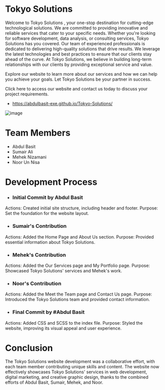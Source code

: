 # Tokyo Solutions #

Welcome to Tokyo Solutions , your one-stop destination for cutting-edge technological solutions.
We are committed to providing innovative and reliable services that cater to your specific needs. Whether you're looking for software development, data analysis, or consulting services, Tokyo Solutions has you covered.
Our team of experienced professionals is dedicated to delivering high-quality solutions that drive results. We leverage the latest technologies and best practices to ensure that our clients stay ahead of the curve. At Tokyo Solutions, we believe in building long-term relationships with our clients by providing exceptional service and value.

Explore our website to learn more about our services and how we can help you achieve your goals. Let Tokyo Solutions be your partner in success.

Click here to access our website and contact us today to discuss your project requirements. 
- https://abdulbasit-exe.github.io/Tokyo-Solutions/

![image](https://github.com/abdulBasit-exe/Tokyo-Solutions/assets/106882008/ff1d8595-bea7-4284-a4ac-99048e04db04)


# Team Members
- Abdul Basit 
- Sumair Ali 
- Mehek Nizamani
- Noor Un Nisa 

# Development Process
- ### Initial Commit by Abdul Basit
Actions: Created initial site structure, including header and footer.
Purpose: Set the foundation for the website layout.

- ### Sumair's Contribution
Actions: Added the Home Page and About Us section.
Purpose: Provided essential information about Tokyo Solutions.

- ### Mehek's Contribution
Actions: Added the Our Services page and My Portfolio page.
Purpose: Showcased Tokyo Solutions' services and Mehek's work.

- ### Noor's Contribution
Actions: Added the Meet the Team page and Contact Us page.
Purpose: Introduced the Tokyo Solutions team and provided contact information.

- ### Final Commit by #Abdul Basit
Actions: Added CSS and SCSS to the index file.
Purpose: Styled the website, improving its visual appeal and user experience.

# Conclusion
The Tokyo Solutions website development was a collaborative effort, with each team member contributing unique skills and content. The website now effectively showcases Tokyo Solutions' services in web development, digital marketing, and creative graphic design, thanks to the combined efforts of Abdul Basit, Sumair, Mehek, and Noor.
